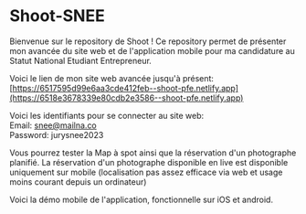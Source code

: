 # Shoot-SNEE
Bienvenue sur le repository de Shoot ! 
Ce repository permet de présenter mon avancée du site web et de l'application mobile pour ma candidature au Statut National Etudiant Entrepreneur.

Voici le lien de mon site web avancée jusqu'à présent:
[https://6517595d99e6aa3cde412feb--shoot-pfe.netlify.app](https://6518e3678339e80cdb2e3586--shoot-pfe.netlify.app)

Voici les identifiants pour se connecter au site web: <br/>
Email: snee@mailna.co <br/>
Password: jurysnee2023

Vous pourrez tester la Map à spot ainsi que la réservation d'un photographe planifié.
La réservation d'un photographe disponible en live est disponible uniquement sur mobile (localisation pas assez efficace via web et usage moins courant depuis un ordinateur)

Voici la démo mobile de l'application, fonctionnelle sur iOS et android.
